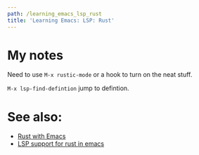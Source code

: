 ```yaml
---
path: /learning_emacs_lsp_rust
title: 'Learning Emacs: LSP: Rust'
---
```

# My notes

Need to use `M-x rustic-mode` or a hook to turn on the neat stuff.

`M-x lsp-find-defintion` jump to defintion.

# See also:

  * [Rust with Emacs](https://robert.kra.hn/posts/2021-02-07_rust-with-emacs)
  * [LSP support for rust in emacs](https://zerokspot.com/weblog/2020/10/18/lsp-support-for-rust-in-emacs/)
